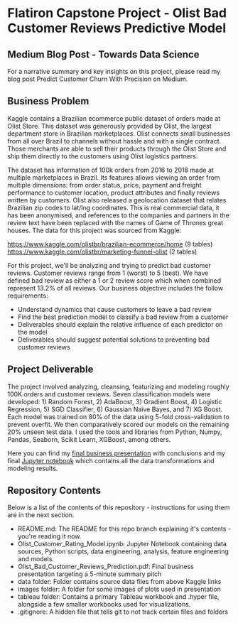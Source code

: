 # Flatiron Capstone Project - Olist Bad Customer Reviews Predictive Model

## Medium Blog Post - Towards Data Science

For a narrative summary and key insights on this project, please read my blog post Predict Customer Churn With Precision on Medium.

## Business Problem
Kaggle contains a Brazilian ecommerce public dataset of orders made at Olist Store. This dataset was generously provided by Olist, the largest department store in Brazilian marketplaces. Olist connects small businesses from all over Brazil to channels without hassle and with a single contract. Those merchants are able to sell their products through the Olist Store and ship them directly to the customers using Olist logistics partners.

The dataset has information of 100k orders from 2016 to 2018 made at multiple marketplaces in Brazil. Its features allows viewing an order from multiple dimensions: from order status, price, payment and freight performance to customer location, product attributes and finally reviews written by customers. Olist also released a geolocation dataset that relates Brazilian zip codes to lat/lng coordinates. This is real commercial data, it has been anonymised, and references to the companies and partners in the review text have been replaced with the names of Game of Thrones great houses. The data for this project was sourced from Kaggle:

https://www.kaggle.com/olistbr/brazilian-ecommerce/home (9 tables)
https://www.kaggle.com/olistbr/marketing-funnel-olist (2 tables)

For this project, we'll be analyzing and trying to predict bad customer reviews. Customer reviews range from 1 (worst) to 5 (best). We have defined bad review as either a 1 or 2 review score which when combined represent 13.2% of all reviews. Our business objective includes the follow requirements:

- Understand dynamics that cause customers to leave a bad review
- Find the best prediction model to classify a bad review from a customer
- Deliverables should explain the relative influence of each predictor on the model
- Deliverables should suggest potential solutions to preventing bad customer reviews

## Project Deliverable
The project involved analyzing, cleansing, featurizing and modeling roughly 100K orders and customer reviews. Seven classification models were developed: 1) Random Forest, 2) AdaBoost, 3) Gradient Boost, 4) Logistic Regression, 5) SGD Classifier, 6) Gaussian Naive Bayes, and 7) XG Boost. Each model was trained on 80% of the data using 5-fold cross-validation to prevent overfit. We then comparatively scored our models on the remaining 20% unseen test data. I used the tools and libraries from Python, Numpy, Pandas, Seaborn, Scikit Learn, XGBoost, among others. 

Here you can find my [final business presentation][1] with conclusions and my final [Jupyter notebook][2] which contains all the data transformations and modeling results.

## Repository Contents
Below is a list of the contents of this repository - instructions for using them are in the next section.

- README.md: The README for this repo branch explaining it's contents - you're reading it now.
- Olist_Customer_Rating_Model.ipynb: Jupyter Notebook containing data sources, Python scripts, data engineering, analysis, feature engineering and models.
- Olist_Bad_Customer_Reviews_Prediction.pdf: Final business presentation targeting a 5-minute summary pitch
- data folder: Folder contains source data files from above Kaggle links
- images folder: A folder for some images of plots used in presentation
- tableau folder: Contains a primary Tableau workbook and .hyper file, alongside a few smaller workbooks used for visualizations.
- .gitignore: A hidden file that tells git to not track certain files and folders


[1]: <https://github.com/cutterback/p04-twitter-sentiment-nlp/blob/2e65c792fe16bcd162b053ff61f23ca6f35d46de/Tweet_Sentiment_Analysis_Exec_Summary.pdf> "Olist Predicting Bad Customer Reviews Executive Summary"
[2]: <https://github.com/cutterback/p04-twitter-sentiment-nlp/blob/2e65c792fe16bcd162b053ff61f23ca6f35d46de/Twitter-Sentiment-Analysis-NLP.ipynb> "Jupyter Notebook Olist Customer Review Prediction Model" 
[3]: <https://towardsdatascience.com/predict-customer-churn-with-precision-56932ae0e5e3?sk=3c42d8b0df41d75270a14d7aab819dd7> "Towards Data Science Article - Predict Customer Churn With Precision" 
